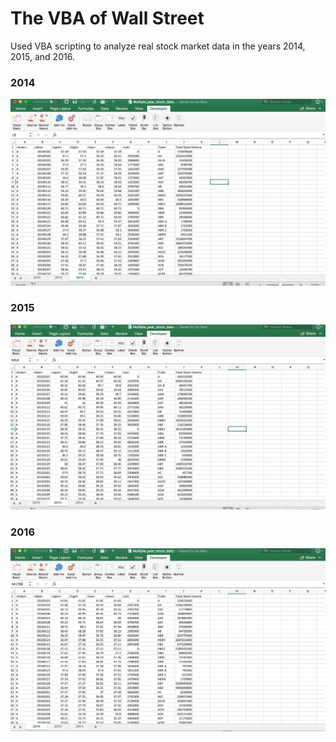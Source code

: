 # The VBA of Wall Street

Used VBA scripting to analyze real stock market data in the years 2014, 2015, and 2016.

### 2014
![2014](Images/2014.png)

### 2015
![2015](Images/2015.png)

### 2016
![2016](Images/2016.png)
